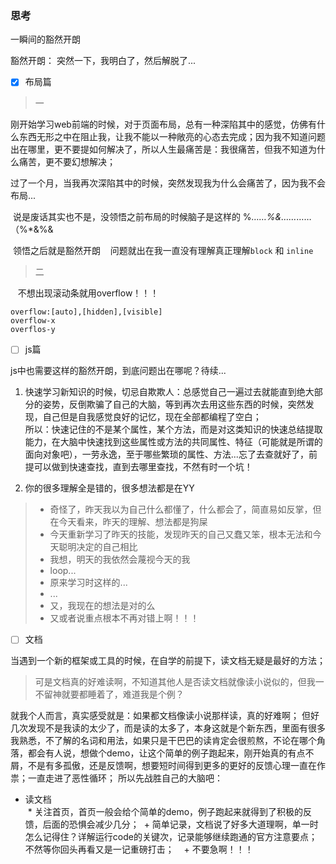 ### 思考
一瞬间的豁然开朗

豁然开朗： 突然一下，我明白了，然后解脱了...
- [x] 布局篇
> 一

刚开始学习web前端的时候，对于页面布局，总有一种深陷其中的感觉，仿佛有什么东西无形之中在阻止我，让我不能以一种敞亮的心态去完成；因为我不知道问题出在哪里，更不要提如何解决了，所以人生最痛苦是：我很痛苦，但我不知道为什么痛苦，更不要幻想解决；
  
  过了一个月，当我再次深陷其中的时候，突然发现我为什么会痛苦了，因为我不会布局...
  
  说是废话其实也不是，没领悟之前布局的时候脑子是这样的 %*……%&……*……（%*&%&
  
  领悟之后就是豁然开朗
  
  问题就出在我一直没有理解真正理解`block` 和 `inline`
  
  > 二
  
  
  不想出现滚动条就用overflow！！！
  ```
 overflow:[auto],[hidden],[visible]
  overflow-x
  overflos-y
  ```
  
- [ ] js篇

js中也需要这样的豁然开朗，到底问题出在哪呢？待续...  
1. 快速学习新知识的时候，切忌自欺欺人：总感觉自己一遍过去就能直到绝大部分的姿势，反倒欺骗了自己的大脑，等到再次去用这些东西的时候，突然发现，自己但是自我感觉良好的记忆，现在全部都编程了空白；  
所以：快速记住的不是某个属性，某个方法，而是对这类知识的快速总结提取能力，在大脑中快速找到这些属性或方法的共同属性、特征（可能就是所谓的面向对象吧），一劳永逸，至于哪些繁琐的属性、方法...忘了去查就好了，前提可以做到快速查找，直到去哪里查找，不然有时一个坑！
	
2. 你的很多理解全是错的，很多想法都是在YY    

  > + 奇怪了，昨天我以为自己什么都懂了，什么都会了，简直易如反掌，但在今天看来，昨天的理解、想法都是狗屎     
  > + 今天重新学习了昨天的技能，发现昨天的自己又蠢又笨，根本无法和今天聪明决定的自己相比       
  > + 我想，明天的我依然会蔑视今天的我       
  > + loop...      
  > + 原来学习时这样的...        
  > + ...    
  > + 又，我现在的想法是对的么  
  > + 又或者说重点根本不再对错上啊！！！  

- [ ] 文档  
  
当遇到一个新的框架或工具的时候，在自学的前提下，读文档无疑是最好的方法；

> 可是文档真的好难读啊，不知道其他人是否读文档就像读小说似的，但我一不留神就要都睡着了，难道我是个例？  

就我个人而言，真实感受就是：如果都文档像读小说那样读，真的好难啊；
但好几次发现不是我读的太少了，而是读的太多了，本身这就是个新东西，里面有很多我熟悉，不了解的名词和用法，如果只是干巴巴的读肯定会很煎熬，不论在哪个角落，都会有人说，想做个demo，让这个简单的例子跑起来，刚开始真的有点不屑，不是有多孤傲，还是反馈啊，想要短时间得到更多的更好的反馈心理一直在作祟；一直走进了恶性循环；
所以先战胜自己的大脑吧：

+ 读文档    
  * 关注首页，首页一般会给个简单的demo，例子跑起来就得到了积极的反馈，后面的恐惧会减少几分；
  + 简单记录，文档说了好多大道理啊，单一时怎么记得住？详解运行code的关键次，记录能够继续跑通的官方注意要点；不然等你回头再看又是一记重磅打击；   
  + 不要急啊！！！     
